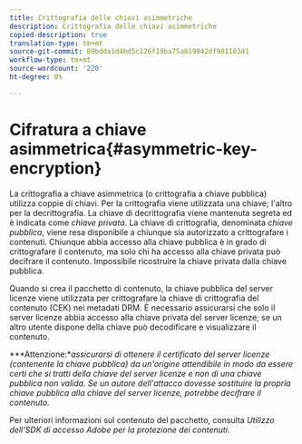 ```yaml
---
title: Crittografia delle chiavi asimmetriche
description: Crittografia delle chiavi asimmetriche
copied-description: true
translation-type: tm+mt
source-git-commit: 89bdda1d4bd5c126f19ba75a819942df901183d1
workflow-type: tm+mt
source-wordcount: '220'
ht-degree: 0%

---
```



# Cifratura a chiave asimmetrica{#asymmetric-key-encryption}

La crittografia a chiave asimmetrica (o crittografia a chiave pubblica) utilizza coppie di chiavi. Per la crittografia viene utilizzata una chiave; l&#39;altro per la decrittografia. La chiave di decrittografia viene mantenuta segreta ed è indicata come *chiave privata*. La chiave di crittografia, denominata *chiave pubblica*, viene resa disponibile a chiunque sia autorizzato a crittografare i contenuti. Chiunque abbia accesso alla chiave pubblica è in grado di crittografare il contenuto, ma solo chi ha accesso alla chiave privata può decifrare il contenuto. Impossibile ricostruire la chiave privata dalla chiave pubblica.

Quando si crea il pacchetto di contenuto, la chiave pubblica del server licenze viene utilizzata per crittografare la chiave di crittografia del contenuto (CEK) nei metadati DRM. È necessario assicurarsi che solo il server licenze abbia accesso alla chiave privata del server licenze; se un altro utente dispone della chiave può decodificare e visualizzare il contenuto.

***Attenzione:**assicurarsi di ottenere il certificato del server licenze (contenente la chiave pubblica) da un&#39;origine attendibile in modo da essere certi che si tratti della chiave del server licenze e non di una chiave pubblica non valida. Se un autore dell&#39;attacco dovesse sostituire la propria chiave pubblica alla chiave del server licenze, potrebbe decifrare il contenuto.*

Per ulteriori informazioni sul contenuto del pacchetto, consulta *Utilizzo dell&#39;SDK di accesso Adobe per la protezione dei contenuti*.
